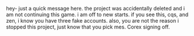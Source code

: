hey- just a quick message here. the project was accidentally deleted and i am not continuing this game. i am off to new starts. if you see this, cqs, and zen, i know you have three fake accounts. also, you are not the reason i stopped this project, just know that you pick mes.
Corex signing off.
